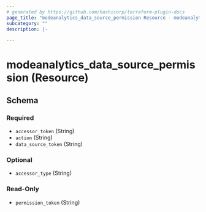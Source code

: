 ```yaml
---
# generated by https://github.com/hashicorp/terraform-plugin-docs
page_title: "modeanalytics_data_source_permission Resource - modeanalytics"
subcategory: ""
description: |-
  
---
```


# modeanalytics_data_source_permission (Resource)





<!-- schema generated by tfplugindocs -->
## Schema

### Required

- `accessor_token` (String)
- `action` (String)
- `data_source_token` (String)

### Optional

- `accessor_type` (String)

### Read-Only

- `permission_token` (String)
